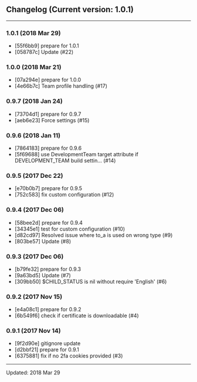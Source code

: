 ## Changelog (Current version: 1.0.1)

-----------------

### 1.0.1 (2018 Mar 29)

* [55f6bb9] prepare for 1.0.1
* [058787c] Update (#22)

### 1.0.0 (2018 Mar 21)

* [07a294e] prepare for 1.0.0
* [4e66b7c] Team profile handling (#17)

### 0.9.7 (2018 Jan 24)

* [73704d1] prepare for 0.9.7
* [aeb6e23] Force settings (#15)

### 0.9.6 (2018 Jan 11)

* [7864183] prepare for 0.9.6
* [5f69688] use DevelopmentTeam target attribute if DEVELOPMENT_TEAM build settin… (#14)

### 0.9.5 (2017 Dec 22)

* [e70b0b7] prepare for 0.9.5
* [752c583] fix custom configuration (#12)

### 0.9.4 (2017 Dec 06)

* [58bee2d] prepare for 0.9.4
* [34345e1] test for custom configuration (#10)
* [d82cd97] Resolved issue where to_a is used on wrong type (#9)
* [803be57] Update (#8)

### 0.9.3 (2017 Dec 06)

* [b79fe32] prepare for 0.9.3
* [9a63bd5] Update (#7)
* [309bb50] $CHILD_STATUS is nil without require 'English' (#6)

### 0.9.2 (2017 Nov 15)

* [e4a08c1] prepare for 0.9.2
* [6b549f6] check if certificate is downloadable (#4)

### 0.9.1 (2017 Nov 14)

* [9f2d90e] gitignore update
* [d2bbf21] prepare for 0.9.1
* [6375881] fix if no 2fa cookies provided (#3)

-----------------

Updated: 2018 Mar 29